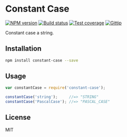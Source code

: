 # Constant Case

[![NPM version][npm-image]][npm-url]
[![Build status][travis-image]][travis-url]
[![Test coverage][coveralls-image]][coveralls-url]
[![Gittip][gittip-image]][gittip-url]

Constant case a string.

## Installation

```bash
npm install constant-case --save
```

## Usage

```javascript
var constantCase = require('constant-case');

constantCase('string');     //=> "STRING"
constantCase('PascalCase'); //=> "PASCAL_CASE"
```

## License

MIT

[npm-image]: https://img.shields.io/npm/v/constant-case.svg?style=flat
[npm-url]: https://npmjs.org/package/constant-case
[travis-image]: https://img.shields.io/travis/blakeembrey/constant-case.svg?style=flat
[travis-url]: https://travis-ci.org/blakeembrey/constant-case
[coveralls-image]: https://img.shields.io/coveralls/blakeembrey/constant-case.svg?style=flat
[coveralls-url]: https://coveralls.io/r/blakeembrey/constant-case?branch=master
[gittip-image]: https://img.shields.io/gittip/blakeembrey.svg?style=flat
[gittip-url]: https://www.gittip.com/blakeembrey
